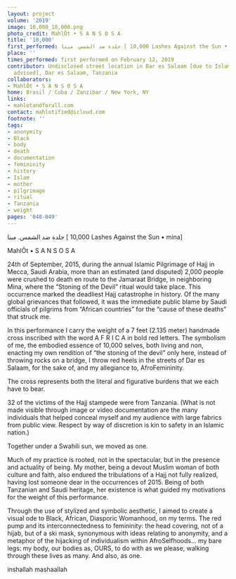 ```yaml
---
layout: project
volume: '2019'
image: 10,000_10,000.png
photo_credit: MahlÕt • S A N S O S A
title: '10,000'
first_performed: جلدة ضد الشمس. مينا [ 10,000 Lashes Against the Sun • mina]
place: ''
times_performed: first performed on February 12, 2019
contributor: Undisclosed street location in Dar es Salaam [due to Islamic law, discretion
  advised], Dar es Salaam, Tanzania
collaborators:
- MahlÕt • S A N S O S A
home: Brasil / Cuba / Zanzibar / New York, NY
links:
- mahlotandforall.com
contact: mahlotified@icloud.com
footnote: ''
tags:
- anonymity
- Black
- body
- death
- documentation
- femininity
- history
- Islam
- mother
- pilgrimage
- ritual
- Tanzania
- weight
pages: '048-049'
---
```


 جلدة ضد الشمس. مينا  [ 10,000 Lashes Against the Sun • mina]

MahlÕt • S A N S O S A

24th of September, 2015, during the annual Islamic Pilgrimage of Hajj in Mecca, Saudi Arabia, more than an estimated (and disputed) 2,000 people were crushed to death en route to the Jamaraat Bridge, in neighboring Mina, where the “Stoning of the Devil” ritual would take place. This occurrence marked the deadliest Hajj catastrophe in history. Of the many global grievances that followed, it was the immediate public blame by Saudi officials of pilgrims from “African countries” for the “cause of these deaths” that struck me.

In this performance I carry the weight of a 7 feet (2.135 meter) handmade cross inscribed with the word A F R I C A in bold red letters. The symbolism of me, the embodied essence of 10,000 selves, both living and non, enacting my own rendition of “the stoning of the devil” only here, instead of throwing rocks on a bridge, I throw red heels in the streets of Dar es Salaam, for the sake of, and my allegiance to, AfroFemininity.

The cross represents both the literal and figurative burdens that we each have to bear.

32 of the victims of the Hajj stampede were from Tanzania. (What is not made visible through image or video documentation are the many individuals that helped conceal myself and my audience with large fabrics from public view. Respect by way of discretion is kin to safety in an Islamic nation.)

Together under a Swahili sun, we moved as one.

Much of my practice is rooted, not in the spectacular, but in the presence and actuality of being. My mother, being a devout Muslim woman of both culture and faith, also endured the tribulations of a Hajj not fully realized, having lost someone dear in the occurrences of 2015. Being of both Tanzanian and Saudi heritage, her existence is what guided my motivations for the weight of this performance.

Through the use of stylized and symbolic aesthetic, I aimed to create a visual ode to Black, African, Diasporic Womanhood, on my terms. The red pump and its interconnectedness to femininity: the head covering, not of a hijab, but of a ski mask, synonymous with ideas relating to anonymity, and a metaphor of the hijacking of individualism within AfroSelfhoods… my bare legs: my body, our bodies as, OURS, to do with as we please, walking through these lives as many. And also, as one.

inshallah mashaallah
